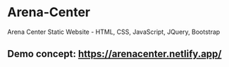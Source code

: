 # Arena-Center
Arena Center Static Website - HTML, CSS, JavaScript, JQuery, Bootstrap

## Demo concept: https://arenacenter.netlify.app/
